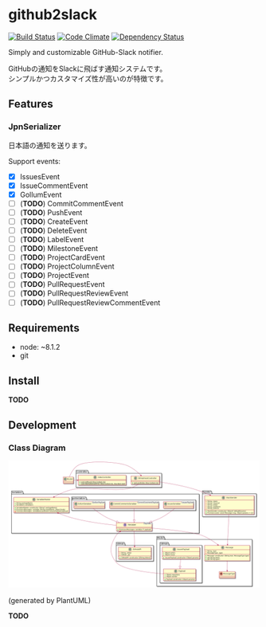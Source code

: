 # github2slack

[![Build Status](https://travis-ci.org/snakazawa/github2slack.svg?branch=master)](https://travis-ci.org/snakazawa/github2slack)
[![Code Climate](https://codeclimate.com/github/snakazawa/github2slack/badges/gpa.svg)](https://codeclimate.com/github/snakazawa/github2slack)
[![Dependency Status](https://gemnasium.com/badges/github.com/snakazawa/github2slack.svg)](https://gemnasium.com/github.com/snakazawa/github2slack)

Simply and customizable GitHub-Slack notifier. 

GitHubの通知をSlackに飛ばす通知システムです。  
シンプルかつカスタマイズ性が高いのが特徴です。

## Features

### JpnSerializer

日本語の通知を送ります。

Support events:

- [x] IssuesEvent
- [x] IssueCommentEvent
- [x] GollumEvent
- [ ] (**TODO**) CommitCommentEvent
- [ ] (**TODO**) PushEvent
- [ ] (**TODO**) CreateEvent
- [ ] (**TODO**) DeleteEvent
- [ ] (**TODO**) LabelEvent
- [ ] (**TODO**) MilestoneEvent
- [ ] (**TODO**) ProjectCardEvent
- [ ] (**TODO**) ProjectColumnEvent
- [ ] (**TODO**) ProjectEvent
- [ ] (**TODO**) PullRequestEvent
- [ ] (**TODO**) PullRequestReviewEvent
- [ ] (**TODO**) PullRequestReviewCommentEvent

## Requirements

- node: ~8.1.2
- git


## Install

**TODO**


## Development

### Class Diagram

![Class Diagram](documents/class.png "Class Diagram")

(generated by PlantUML)

**TODO**
